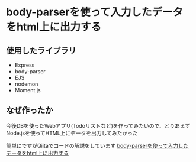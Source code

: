 # body-parserを使って入力したデータをhtml上に出力する

## 使用したライブラリ
- Express
- body-parser
- EJS
- nodemon
- Moment.js

## なぜ作ったか

今後DBを使ったWebアプリ(Todoリストなど)を作ってみたいので、とりあえずNode.jsを使ってHTML上にデータを出力してみたかった

簡単にですがQiitaでコードの解説をしています
[body-parserを使って入力したデータをhtml上に出力する](https://qiita.com/atlansien/items/2dad964467874b846f04)
